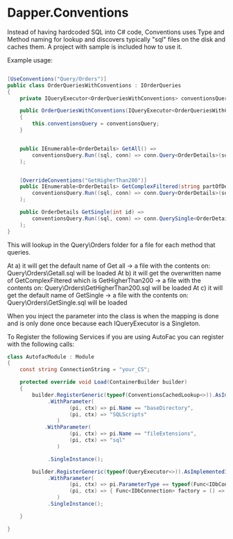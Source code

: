 # Dapper.Conventions
Instead of having hardcoded SQL into C# code, Conventions uses Type and Method naming for lookup and discovers typically "sql" files on the disk and caches them. A project with sample is included how to use it.


Example usage:

```csharp

[UseConventions("Query/Orders")]
public class OrderQueriesWithConventions : IOrderQueries
{
    private IQueryExecutor<OrderQueriesWithConventions> conventionsQuery;

    public OrderQueriesWithConventions(IQueryExecutor<OrderQueriesWithConventions> conventionsQuery)
    {
        this.conventionsQuery = conventionsQuery;
    }


    public IEnumerable<OrderDetails> GetAll() => 
        conventionsQuery.Run((sql, conn) => conn.Query<OrderDetails>(sql)   // a
    );


    [OverrideConventions("GetHigherThan200")]
    public IEnumerable<OrderDetails> GetComplexFiltered(string partOfDetails) =>
        conventionsQuery.Run((sql, conn) => conn.Query<OrderDetails>(sql)    // b
    );

    public OrderDetails GetSingle(int id) => 
        conventionsQuery.Run((sql, conn) => conn.QuerySingle<OrderDetails>(sql, new { Id = id })   // c
    );
}
```

This will lookup in the Query\Orders folder for a file for each method that queries. 

At a) it will get the default name of Get all -> a file with the contents on: Query\Orders\Getall.sql will be loaded
At b) it will get the overwritten name of GetComplexFiltered which is GetHigherThan200 -> a file with the contents on: Query\Orders\GetHigherThan200.sql will be loaded
At c) it will get the default name of GetSingle -> a file with the contents on: Query\Orders\GetSingle.sql will be loaded

When you inject the parameter into the class is when the mapping is done and is only done once because each IQueryExecutor<T> is a Singleton.


To Register the following Services if you are using AutoFac you can register with the following calls:

```csharp
class AutofacModule : Module
{
    const string ConnectionString = "your_CS";

    protected override void Load(ContainerBuilder builder)
    {
        builder.RegisterGeneric(typeof(ConventionsCachedLookup<>)).AsImplementedInterfaces()
             .WithParameter(
                    (pi, ctx) => pi.Name == "baseDirectory",
                    (pi, ctx) => "SQLScripts"
                ) 
            .WithParameter(
                    (pi, ctx) => pi.Name == "fileExtensions",
                    (pi, ctx) => "sql"
                )

             .SingleInstance();

        builder.RegisterGeneric(typeof(QueryExecutor<>)).AsImplementedInterfaces()
             .WithParameter(
                    (pi, ctx) => pi.ParameterType == typeof(Func<IDbConnection>),
                    (pi, ctx) => { Func<IDbConnection> factory = () => new SqlConnection(ConnectionString); return factory; }
                )
             .SingleInstance();

    }

}

```
